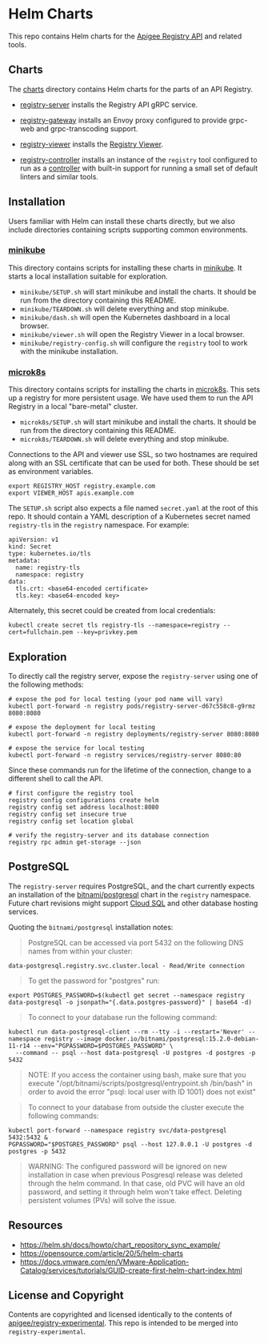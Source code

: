 # Helm Charts

This repo contains Helm charts for the
[Apigee Registry API](https://github.com/apigee/registry) and related tools.

## Charts

The [charts](/charts) directory contains Helm charts for the parts of an API
Registry.

- [registry-server](/charts/registry-server) installs the Registry API gRPC
  service.

- [registry-gateway](/charts/registry-gateway) installs an Envoy proxy
  configured to provide grpc-web and grpc-transcoding support.

- [registry-viewer](/charts/registry-viewer) installs the
  [Registry Viewer](https://github.com/apigee/registry-viewer).

- [registry-controller](/charts/registry-controller) installs an instance of
  the `registry` tool configured to run as a
  [controller](https://github.com/apigee/registry/wiki/registry-resolve) with
  built-in support for running a small set of default linters and similar
  tools.

## Installation

Users familiar with Helm can install these charts directly, but we also include
directories containing scripts supporting common environments.

### [minikube](/minikube)

This directory contains scripts for installing these charts in
[minikube](https://minikube.sigs.k8s.io/docs/). It starts a local installation
suitable for exploration.

- `minikube/SETUP.sh` will start minikube and install the charts. It should be
  run from the directory containing this README.
- `minikube/TEARDOWN.sh` will delete everything and stop minikube.
- `minikube/dash.sh` will open the Kubernetes dashboard in a local browser.
- `minikube/viewer.sh` will open the Registry Viewer in a local browser.
- `minikube/registry-config.sh` will configure the `registry` tool to work with
  the minikube installation.

### [microk8s](/microk8s)

This directory contains scripts for installing the charts in
[microk8s](https://microk8s.io/). This sets up a registry for more persistent
usage. We have used them to run the API Registry in a local "bare-metal"
cluster.

- `microk8s/SETUP.sh` will start minikube and install the charts. It should be
  run from the directory containing this README.
- `microk8s/TEARDOWN.sh` will delete everything and stop minikube.

Connections to the API and viewer use SSL, so two hostnames are required along
with an SSL certificate that can be used for both. These should be set as
environment variables.

```
export REGISTRY_HOST registry.example.com
export VIEWER_HOST apis.example.com
```

The `SETUP.sh` script also expects a file named `secret.yaml` at the root of
this repo. It should contain a YAML description of a Kubernetes secret named
`registry-tls` in the `registry` namespace. For example:

```
apiVersion: v1
kind: Secret
type: kubernetes.io/tls
metadata:
  name: registry-tls
  namespace: registry
data:
  tls.crt: <base64-encoded certificate>
  tls.key: <base64-encoded key>
```

Alternately, this secret could be created from local credentials:

```
kubectl create secret tls registry-tls --namespace=registry --cert=fullchain.pem --key=privkey.pem
```

## Exploration

To directly call the registry server, expose the `registry-server` using one of
the following methods:

```
# expose the pod for local testing (your pod name will vary)
kubectl port-forward -n registry pods/registry-server-d67c558c8-g9rmz 8080:8080

# expose the deployment for local testing
kubectl port-forward -n registry deployments/registry-server 8080:8080

# expose the service for local testing
kubectl port-forward -n registry services/registry-server 8080:80
```

Since these commands run for the lifetime of the connection, change to a
different shell to call the API.

```
# first configure the registry tool
registry config configurations create helm
registry config set address localhost:8080
registry config set insecure true
registry config set location global

# verify the registry-server and its database connection
registry rpc admin get-storage --json
```

## PostgreSQL

The `registry-server` requires PostgreSQL, and the chart currently expects an
installation of the
[bitnami/postgresql](https://bitnami.com/stack/postgresql/helm) chart in the
`registry` namespace. Future chart revisions might support
[Cloud SQL](https://cloud.google.com/sql) and other database hosting services.

Quoting the `bitnami/postgresql` installation notes:

> PostgreSQL can be accessed via port 5432 on the following DNS names from
> within your cluster:

    data-postgresql.registry.svc.cluster.local - Read/Write connection

> To get the password for "postgres" run:

    export POSTGRES_PASSWORD=$(kubectl get secret --namespace registry data-postgresql -o jsonpath="{.data.postgres-password}" | base64 -d)

> To connect to your database run the following command:

    kubectl run data-postgresql-client --rm --tty -i --restart='Never' --namespace registry --image docker.io/bitnami/postgresql:15.2.0-debian-11-r14 --env="PGPASSWORD=$POSTGRES_PASSWORD" \
      --command -- psql --host data-postgresql -U postgres -d postgres -p 5432

> NOTE: If you access the container using bash, make sure that you execute "/opt/bitnami/scripts/postgresql/entrypoint.sh /bin/bash" in order to avoid the error "psql: local user with ID 1001} does not exist"

> To connect to your database from outside the cluster execute the following
> commands:

    kubectl port-forward --namespace registry svc/data-postgresql 5432:5432 &
    PGPASSWORD="$POSTGRES_PASSWORD" psql --host 127.0.0.1 -U postgres -d postgres -p 5432

> WARNING: The configured password will be ignored on new installation in case
> when previous Posgresql release was deleted through the helm command. In that
> case, old PVC will have an old password, and setting it through helm won't
> take effect. Deleting persistent volumes (PVs) will solve the issue.

## Resources

- https://helm.sh/docs/howto/chart_repository_sync_example/
- https://opensource.com/article/20/5/helm-charts
- https://docs.vmware.com/en/VMware-Application-Catalog/services/tutorials/GUID-create-first-helm-chart-index.html

## License and Copyright

Contents are copyrighted and licensed identically to the contents of
[apigee/registry-experimental](https://github.com/apigee/registry-experimentally).
This repo is intended to be merged into `registry-experimental`.
